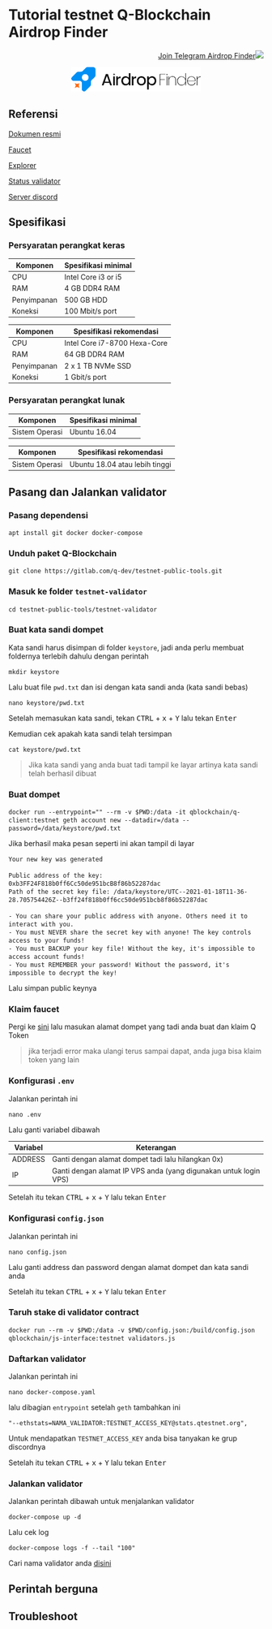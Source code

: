 # Tutorial testnet Q-Blockchain Airdrop Finder

<p style="font-size:14px" align="right">
<a href="https://t.me/airdropfind" target="_blank">Join Telegram Airdrop Finder<img src="https://user-images.githubusercontent.com/50621007/183283867-56b4d69f-bc6e-4939-b00a-72aa019d1aea.png" width="30"/></a>
</p>

<p align="center">
  <img height="auto" width="auto" src="https://raw.githubusercontent.com/bayy420-999/airdropfind/main/NavIcon.png">
</p>

## Referensi

[Dokumen resmi](https://docs.qtestnet.org/how-to-setup-validator/)

[Faucet](https://faucet.qtestnet.org/)

[Explorer](https://explorer.qtestnet.org/)

[Status validator](https://stats.qtestnet.org/)

[Server discord](https://discord.gg/GHPkcEAB)

## Spesifikasi

### Persyaratan perangkat keras

| Komponen | Spesifikasi minimal |
|----------|---------------------|
|CPU|Intel Core i3 or i5|
|RAM|4 GB DDR4 RAM|
|Penyimpanan|500 GB HDD|
|Koneksi|100 Mbit/s port|

| Komponen | Spesifikasi rekomendasi |
|----------|---------------------|
|CPU|Intel Core i7-8700 Hexa-Core|
|RAM|64 GB DDR4 RAM|
|Penyimpanan|2 x 1 TB NVMe SSD|
|Koneksi|1 Gbit/s port|

### Persyaratan perangkat lunak

| Komponen | Spesifikasi minimal |
|----------|---------------------|
|Sistem Operasi|Ubuntu 16.04|

| Komponen | Spesifikasi rekomendasi |
|----------|---------------------|
|Sistem Operasi|Ubuntu 18.04 atau lebih tinggi|

## Pasang dan Jalankan validator

### Pasang dependensi

```
apt install git docker docker-compose
```

### Unduh paket Q-Blockchain

```
git clone https://gitlab.com/q-dev/testnet-public-tools.git
```

### Masuk ke folder `testnet-validator`

```
cd testnet-public-tools/testnet-validator
```

### Buat kata sandi dompet

Kata sandi harus disimpan di folder `keystore`, jadi anda perlu membuat foldernya terlebih dahulu dengan perintah

```
mkdir keystore
```

Lalu buat file `pwd.txt` dan isi dengan kata sandi anda (kata sandi bebas)

```
nano keystore/pwd.txt
```

Setelah memasukan kata sandi, tekan <kbd>CTRL</kbd> + <kbd>x</kbd> + <kbd>Y</kbd> lalu tekan <kbd>Enter</kbd>

Kemudian cek apakah kata sandi telah tersimpan

```
cat keystore/pwd.txt
```

> Jika kata sandi yang anda buat tadi tampil ke layar artinya kata sandi telah berhasil dibuat

### Buat dompet

```
docker run --entrypoint="" --rm -v $PWD:/data -it qblockchain/q-client:testnet geth account new --datadir=/data --password=/data/keystore/pwd.txt
```

Jika berhasil maka pesan seperti ini akan tampil di layar

```
Your new key was generated

Public address of the key:   0xb3FF24F818b0ff6Cc50de951bcB8f86b52287dac
Path of the secret key file: /data/keystore/UTC--2021-01-18T11-36-28.705754426Z--b3ff24f818b0ff6cc50de951bcb8f86b52287dac

- You can share your public address with anyone. Others need it to interact with you.
- You must NEVER share the secret key with anyone! The key controls access to your funds!
- You must BACKUP your key file! Without the key, it's impossible to access account funds!
- You must REMEMBER your password! Without the password, it's impossible to decrypt the key!
```

Lalu simpan public keynya

### Klaim faucet

Pergi ke [sini](https://faucet.qtestnet.org/) lalu masukan alamat dompet yang tadi anda buat dan klaim Q Token

> jika terjadi error maka ulangi terus sampai dapat, anda juga bisa klaim token yang lain

### Konfigurasi `.env`

Jalankan perintah ini

```
nano .env
```

Lalu ganti variabel dibawah

| Variabel | Keterangan |
|----------|------------|
|ADDRESS|Ganti dengan alamat dompet tadi lalu hilangkan 0x)|
|IP|Ganti dengan alamat IP VPS anda (yang digunakan untuk login VPS)|

Setelah itu tekan <kbd>CTRL</kbd> + <kbd>x</kbd> + <kbd>Y</kbd> lalu tekan <kbd>Enter</kbd>

### Konfigurasi `config.json`

Jalankan perintah ini

```
nano config.json
```

Lalu ganti address dan password dengan alamat dompet dan kata sandi anda

Setelah itu tekan <kbd>CTRL</kbd> + <kbd>x</kbd> + <kbd>Y</kbd> lalu tekan <kbd>Enter</kbd>

### Taruh stake di validator contract

```
docker run --rm -v $PWD:/data -v $PWD/config.json:/build/config.json qblockchain/js-interface:testnet validators.js
```

### Daftarkan validator

Jalankan perintah ini

```
nano docker-compose.yaml
```

lalu dibagian `entrypoint` setelah `geth` tambahkan ini

```
"--ethstats=NAMA_VALIDATOR:TESTNET_ACCESS_KEY@stats.qtestnet.org",
```

Untuk mendapatkan `TESTNET_ACCESS_KEY` anda bisa tanyakan ke grup discordnya

Setelah itu tekan <kbd>CTRL</kbd> + <kbd>x</kbd> + <kbd>Y</kbd> lalu tekan <kbd>Enter</kbd>

### Jalankan validator

Jalankan perintah dibawah untuk menjalankan validator

```
docker-compose up -d
```

Lalu cek log

```
docker-compose logs -f --tail "100"
```

Cari nama validator anda [disini](https://stats.qtestnet.org/)

## Perintah berguna

## Troubleshoot